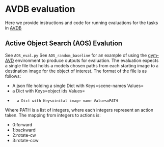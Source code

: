 # AVDB evaluation
Here we provide instructions and code for running evaluations for the tasks in [AVDB](http://cs.unc.edu/~ammirato/active_vision_dataset_website/avdb.html)




## Active Object Search (AOS) Evalution
See `AOS_eval.py`
See `AOS_random_baseline` for an example of using the [gym-AVD](https://github.com/ammirato/gym_AVD) environment to produce outputs for evaluation. The evaluation expects a single file that holds a models chosen paths from each starting image to a destination image for the object of interest. The format of the file is as follows:

- A json file holding a single Dict with Keys=scene-names Values=
-    a Dict with Keys=object ids Values=
-       a Dict with Keys=inital image name Values=PATH

Where PATH is a list of integers, where each integers represent an action taken. The mapping from integers to actions is:

- 0:forward
- 1:backward
- 2:rotate-cw
- 3:rotate-ccw
 




